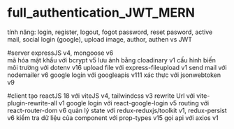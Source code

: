 # full_authentication_JWT_MERN

tính năng:
  login, register, logout, fogot password, reset pasword, active mail, social login (google), upload image, author, authen vs JWT

  
#server
  expressJS v4, mongoose v6 <br />
  mã hóa mật khẩu với bcrypt v5
  lưu ảnh bằng cloadinary v1
  cấu hình biến môi trường với dotenv v16
  upload file với express-fileupload v1
  send mail với nodemailer v6
  google login với googleapis v111
  xác thực với jsonwebtoken v9 
  
 #client
  tạo reactJS 18 với viteJS v4, tailwindcss v3
  rewrite Url với vite-plugin-rewrite-all v1
  google login với react-google-login v5 
  routing với react-router-dom v6 
  quản lý state với redux-reduxjs/toolkit v1, redux-persist v6 
  kiểm tra dữ liệu của component với prop-types v15 
  gọi api với axios v1 
  
  
  
  
  
  
